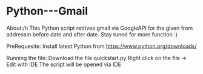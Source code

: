 # Python---Gmail

About:/n
This Python script retrives gmail via GoogleAPI for the given from addressm before date and after date.
Stay tuned for more function :)


PreRequesite:
  Install latest Python from https://www.python.org/downloads/

Running the file:
  Download the file quickstart.py
  Right click on the file → Edit with IDE
  The script will be opened via IDE
